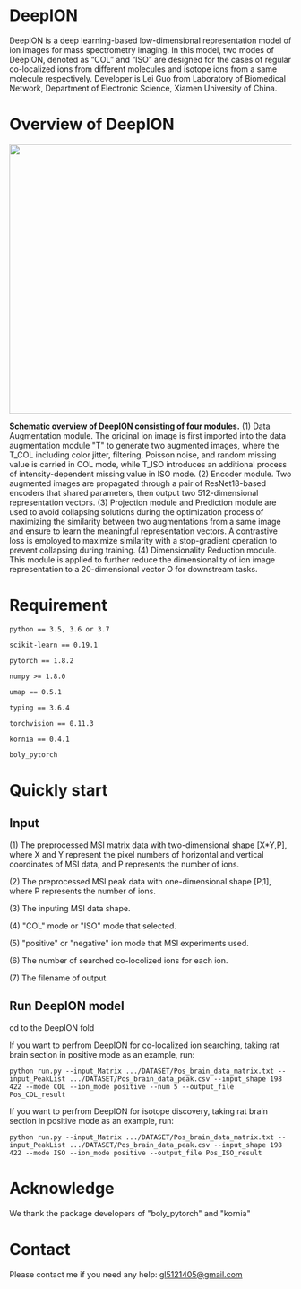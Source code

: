 # DeepION
DeepION is a deep learning-based low-dimensional representation model of ion images for mass spectrometry imaging. In this model, two modes of DeepION, denoted as “COL” and “ISO” are designed for the cases of regular co-localized ions from different molecules and isotope ions from a same molecule respectively. Developer is Lei Guo from Laboratory of Biomedical Network, Department of Electronic Science, Xiamen University of China.

# Overview of DeepION
<div align=center>
<img src="https://github.com/gankLei-X/DeepION/assets/70273368/7aab5832-d2e9-448c-838c-6f697993aa2f" width="800" height="480" /><br/>
</div>

__Schematic overview of DeepION consisting of four modules.__ (1) Data Augmentation module. The original ion image is first imported into the data augmentation module "T"  to generate two augmented images, where the T_COL including color jitter, filtering, Poisson noise, and random missing value is carried in COL mode, while T_ISO introduces an additional process of intensity-dependent missing value in ISO mode. (2) Encoder module. Two augmented images are propagated through a pair of ResNet18-based encoders that shared parameters, then output two 512-dimensional representation vectors. (3) Projection module and Prediction module are used to avoid collapsing solutions during the optimization process of maximizing the similarity between two augmentations from a same image and ensure to learn the meaningful representation vectors. A contrastive loss is employed to maximize similarity with a stop-gradient operation to prevent collapsing during training. (4) Dimensionality Reduction module. This module is applied to further reduce the dimensionality of ion image representation to a 20-dimensional vector O for downstream tasks. 


# Requirement

    python == 3.5, 3.6 or 3.7

    scikit-learn == 0.19.1
    
    pytorch == 1.8.2
        
    numpy >= 1.8.0
    
    umap == 0.5.1

    typing == 3.6.4

    torchvision == 0.11.3
    
    kornia == 0.4.1 
    
    boly_pytorch

# Quickly start

## Input
(1) The preprocessed MSI matrix data with two-dimensional shape [X*Y,P], where X and Y represent the pixel numbers of horizontal and vertical coordinates of MSI data, and P represents the number of ions.

(2) The preprocessed MSI peak data with one-dimensional shape [P,1], where P represents the number of ions.

(3) The inputing MSI data shape.

(4) "COL" mode or "ISO" mode that selected.

(5) "positive" or "negative" ion mode that MSI experiments used.

(6) The number of searched co-locolized ions for each ion.

(7) The filename of output.

## Run DeepION model

cd to the DeepION fold

If you want to perfrom DeepION for co-localized ion searching, taking rat brain section in positive mode as an example, run:

    python run.py --input_Matrix .../DATASET/Pos_brain_data_matrix.txt --input_PeakList .../DATASET/Pos_brain_data_peak.csv --input_shape 198 422 --mode COL --ion_mode positive --num 5 --output_file Pos_COL_result
    
If you want to perfrom DeepION for isotope discovery, taking rat brain section in positive mode as an example, run:

    python run.py --input_Matrix .../DATASET/Pos_brain_data_matrix.txt --input_PeakList .../DATASET/Pos_brain_data_peak.csv --input_shape 198 422 --mode ISO --ion_mode positive --output_file Pos_ISO_result

# Acknowledge

We thank the package developers of "boly_pytorch" and "kornia"

# Contact

Please contact me if you need any help: gl5121405@gmail.com
